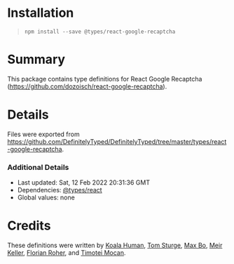 # Installation
> `npm install --save @types/react-google-recaptcha`

# Summary
This package contains type definitions for React Google Recaptcha (https://github.com/dozoisch/react-google-recaptcha).

# Details
Files were exported from https://github.com/DefinitelyTyped/DefinitelyTyped/tree/master/types/react-google-recaptcha.

### Additional Details
 * Last updated: Sat, 12 Feb 2022 20:31:36 GMT
 * Dependencies: [@types/react](https://npmjs.com/package/@types/react)
 * Global values: none

# Credits
These definitions were written by [Koala Human](https://github.com/KoalaHuman), [Tom Sturge](https://github.com/tomsturge), [Max Bo](https://github.com/MaxwellBo), [Meir Keller](https://github.com/meirkl), [Florian Roher](https://github.com/RohrerF), and [Timotei Mocan](https://github.com/mocantimoteidavid).
